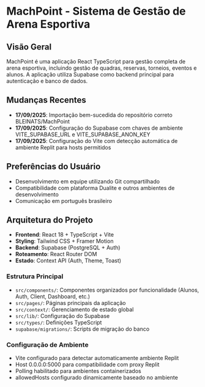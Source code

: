 # MachPoint - Sistema de Gestão de Arena Esportiva

## Visão Geral
MachPoint é uma aplicação React TypeScript para gestão completa de arena esportiva, incluindo gestão de quadras, reservas, torneios, eventos e alunos. A aplicação utiliza Supabase como backend principal para autenticação e banco de dados.

## Mudanças Recentes
- **17/09/2025**: Importação bem-sucedida do repositório correto BLEINATS/MachPoint
- **17/09/2025**: Configuração do Supabase com chaves de ambiente VITE_SUPABASE_URL e VITE_SUPABASE_ANON_KEY
- **17/09/2025**: Configuração do Vite com detecção automática de ambiente Replit para hosts permitidos

## Preferências do Usuário
- Desenvolvimento em equipe utilizando Git compartilhado
- Compatibilidade com plataforma Dualite e outros ambientes de desenvolvimento
- Comunicação em português brasileiro

## Arquitetura do Projeto
- **Frontend**: React 18 + TypeScript + Vite
- **Styling**: Tailwind CSS + Framer Motion
- **Backend**: Supabase (PostgreSQL + Auth)
- **Roteamento**: React Router DOM
- **Estado**: Context API (Auth, Theme, Toast)

### Estrutura Principal
- `src/components/`: Componentes organizados por funcionalidade (Alunos, Auth, Client, Dashboard, etc.)
- `src/pages/`: Páginas principais da aplicação
- `src/context/`: Gerenciamento de estado global
- `src/lib/`: Configuração do Supabase
- `src/types/`: Definições TypeScript
- `supabase/migrations/`: Scripts de migração do banco

### Configuração de Ambiente
- Vite configurado para detectar automaticamente ambiente Replit
- Host 0.0.0.0:5000 para compatibilidade com proxy Replit
- Polling habilitado para ambientes containerizados
- allowedHosts configurado dinamicamente baseado no ambiente
